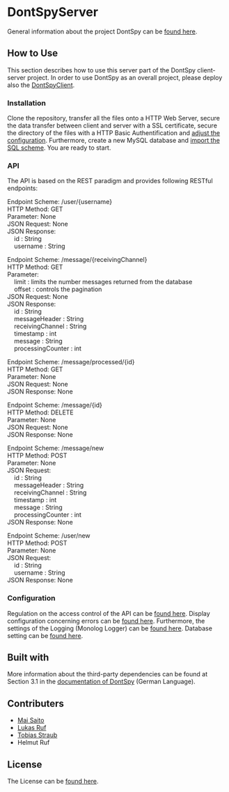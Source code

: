 # DontSpyServer

General information about the project DontSpy can be [found here](https://dontspy.github.io/).

## How to Use

This section describes how to use this server part of the DontSpy client-server project. In order to use DontSpy as an overall project, please deploy also the [DontSpyClient](https://github.com/dontspy/DontSpyClient).

### Installation

Clone the repository, transfer all the files onto a HTTP Web Server, secure the data transfer between client and server with a SSL certificate, secure the directory of the files with a HTTP Basic Authentification and [adjust the configuration](https://github.com/dontspy/DontSpyServer/master/README.md#L71). Furthermore, create a new MySQL database and [import the SQL scheme](https://github.com/dontspy/DontSpyServer/blob/master/mysql_dump.sql). You are ready to start.

### API

The API is based on the REST paradigm and provides following RESTful endpoints:

Endpoint Scheme: /user/{username}<br />
HTTP Method: GET<br />
Parameter: None<br />
JSON Request: None<br />
JSON Response: <br />
&nbsp;&nbsp;&nbsp; id : String<br />
&nbsp;&nbsp;&nbsp; username : String

Endpoint Scheme: /message/{receivingChannel}<br />
HTTP Method: GET<br />
Parameter: <br />
&nbsp;&nbsp;&nbsp; limit : limits the number messages returned from the database<br />
&nbsp;&nbsp;&nbsp; offset : controls the pagination<br />
JSON Request: None<br />
JSON Response:<br />
&nbsp;&nbsp;&nbsp; id : String<br />
&nbsp;&nbsp;&nbsp; messageHeader : String<br />
&nbsp;&nbsp;&nbsp; receivingChannel : String<br />
&nbsp;&nbsp;&nbsp; timestamp : int<br />
&nbsp;&nbsp;&nbsp; message : String<br />
&nbsp;&nbsp;&nbsp; processingCounter : int

Endpoint Scheme: /message/processed/{id}<br />
HTTP Method: GET<br />
Parameter: None<br />
JSON Request: None<br />
JSON Response: None<br />

Endpoint Scheme: /message/{id}<br />
HTTP Method: DELETE<br />
Parameter: None<br />
JSON Request: None<br />
JSON Response: None<br />

Endpoint Scheme: /message/new<br />
HTTP Method: POST<br />
Parameter: None<br />
JSON Request:<br />
&nbsp;&nbsp;&nbsp; id : String<br />
&nbsp;&nbsp;&nbsp; messageHeader : String<br />
&nbsp;&nbsp;&nbsp; receivingChannel : String<br />
&nbsp;&nbsp;&nbsp; timestamp : int<br />
&nbsp;&nbsp;&nbsp; message : String<br />
&nbsp;&nbsp;&nbsp; processingCounter : int<br />
JSON Response: None<br />

Endpoint Scheme: /user/new<br />
HTTP Method: POST<br />
Parameter: None<br />
JSON Request:<br />
&nbsp;&nbsp;&nbsp; id : String<br />
&nbsp;&nbsp;&nbsp; username : String<br />
JSON Response: None

### Configuration

Regulation on the access control of the API can be [found here](https://github.com/dontspy/DontSpyServer/blob/master/src/middleware.php#L27). Display configuration concerning errors can be [found here](https://github.com/dontspy/DontSpyServer/blob/master/src/settings.php#L4). Furthermore, the settings of the Logging (Monolog Logger) can be [found here](https://github.com/dontspy/DontSpyServer/blob/master/src/settings.php#L12). Database setting can be [found here](https://github.com/dontspy/DontSpyServer/blob/master/src/settings.php#L19).

## Built with

More information about the third-party dependencies can be found at Section 3.1 in the [documentation of DontSpy](https://github.com/dontspy/dontspy.github.io/blob/master/docs/documentationGerman.pdf) (German Language).

## Contributers

- [Mai Saito](https://github.com/dontspy/DontSpyServer/graphs/contributors)
- [Lukas Ruf](https://github.com/dontspy/DontSpyServer/graphs/contributors)
- [Tobias Straub](https://github.com/dontspy/DontSpyServer/graphs/contributors)
- Helmut Ruf

## License

The License can be [found here](https://github.com/dontspy/DontSpyServer/blob/master/LICENSE).
